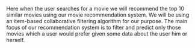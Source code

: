 Here when the user searches for a movie we will recommend the top 10 similar movies using our movie recommendation system. We will be using an item-based collaborative filtering algorithm for our purpose.
The main focus of our recommendation system is to filter and predict only those movies which a user would prefer given some data about the user him or herself.
